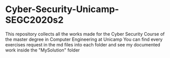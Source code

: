 # Cyber-Security-Unicamp-SEGC2020s2
This repository collects all the works made for the Cyber Security Course of the master degree in Computer Engineering at Unicamp
You can find every exercises request in the md files into each folder and see my documented work inside the "MySolution" folder
